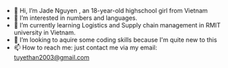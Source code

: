 - 👋 Hi, I’m Jade Nguyen , an 18-year-old highschool girl from Vietnam
- 👀 I’m interested in numbers and languages.
- 🌱 I’m currently learning Logistics and Supply chain management in RMIT university in Vietnam.
- 💞️ I’m looking to aquire some coding skills because I'm quite new to this
- 📫 How to reach me: just contact me via my email: tuyethan2003@gmail.com

<!---
jadenguyen03/jadenguyen03 is a ✨ special ✨ repository because its `README.md` (this file) appears on your GitHub profile.
You can click the Preview link to take a look at your changes.
--->

